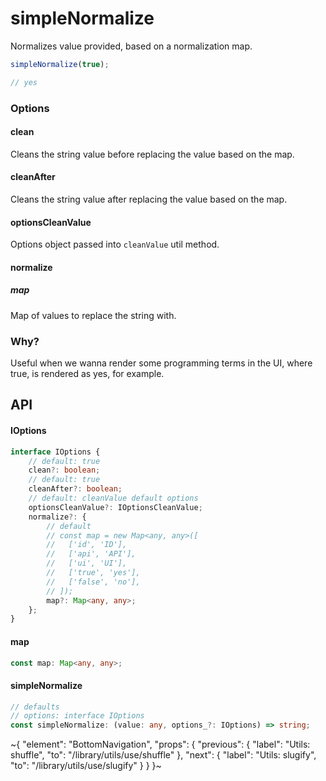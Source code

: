 
# simpleNormalize

Normalizes value provided, based on a normalization map.

```ts
simpleNormalize(true);

// yes
```

### Options

#### clean

Cleans the string value before replacing the value based on the map.

#### cleanAfter

Cleans the string value after replacing the value based on the map.

#### optionsCleanValue

Options object passed into `cleanValue` util method.

#### normalize

##### map

Map of values to replace the string with.

### Why?

Useful when we wanna render some programming terms in the UI, where true, is rendered as yes, for example.

## API

#### IOptions

```ts
interface IOptions {
    // default: true
    clean?: boolean;
    // default: true
    cleanAfter?: boolean;
    // default: cleanValue default options
    optionsCleanValue?: IOptionsCleanValue;
    normalize?: {
        // default
        // const map = new Map<any, any>([
        //   ['id', 'ID'],
        //   ['api', 'API'],
        //   ['ui', 'UI'],
        //   ['true', 'yes'],
        //   ['false', 'no'],
        // ]);
        map?: Map<any, any>;
    };
}
```

#### map

```ts
const map: Map<any, any>;
```

#### simpleNormalize

```ts
// defaults
// options: interface IOptions
const simpleNormalize: (value: any, options_?: IOptions) => string;
```


~{
  "element": "BottomNavigation",
  "props": {
    "previous": {
      "label": "Utils: shuffle",
      "to": "/library/utils/use/shuffle"
    },
    "next": {
      "label": "Utils: slugify",
      "to": "/library/utils/use/slugify"
    }
  }
}~
